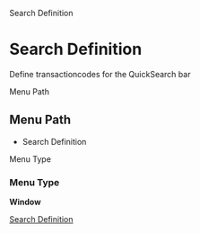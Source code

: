 
Search Definition
# Search Definition


Define transactioncodes for the QuickSearch bar

Menu Path
## Menu Path



- Search Definition

Menu Type
### Menu Type

**Window**


[Search Definition](../../window-search-definition.md)